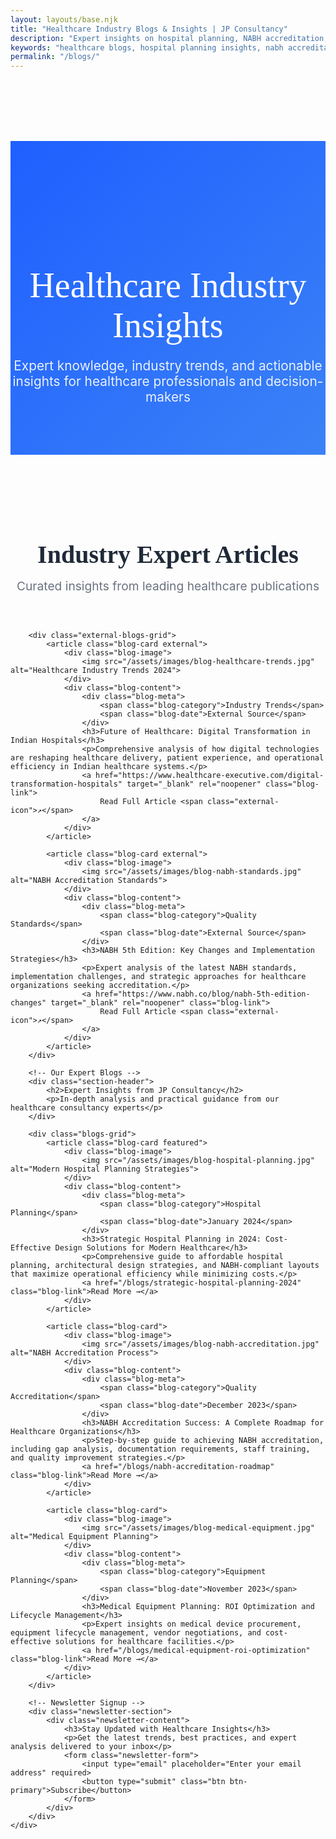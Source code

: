 ```yaml
---
layout: layouts/base.njk
title: "Healthcare Industry Blogs & Insights | JP Consultancy"
description: "Expert insights on hospital planning, NABH accreditation, medical equipment, and healthcare trends. Stay updated with latest industry knowledge and best practices."
keywords: "healthcare blogs, hospital planning insights, nabh accreditation tips, medical equipment trends, healthcare consultancy articles, hospital design blog"
permalink: "/blogs/"
---
```


<div class="blogs-hero">
    <div class="container">
        <h1>Healthcare Industry Insights</h1>
        <p>Expert knowledge, industry trends, and actionable insights for healthcare professionals and decision-makers</p>
    </div>
</div>

<section class="blogs-section">
    <div class="container">
        <!-- Featured External Blogs -->
        <div class="section-header">
            <h2>Industry Expert Articles</h2>
            <p>Curated insights from leading healthcare publications</p>
        </div>
        
        <div class="external-blogs-grid">
            <article class="blog-card external">
                <div class="blog-image">
                    <img src="/assets/images/blog-healthcare-trends.jpg" alt="Healthcare Industry Trends 2024">
                </div>
                <div class="blog-content">
                    <div class="blog-meta">
                        <span class="blog-category">Industry Trends</span>
                        <span class="blog-date">External Source</span>
                    </div>
                    <h3>Future of Healthcare: Digital Transformation in Indian Hospitals</h3>
                    <p>Comprehensive analysis of how digital technologies are reshaping healthcare delivery, patient experience, and operational efficiency in Indian healthcare systems.</p>
                    <a href="https://www.healthcare-executive.com/digital-transformation-hospitals" target="_blank" rel="noopener" class="blog-link">
                        Read Full Article <span class="external-icon">↗</span>
                    </a>
                </div>
            </article>

            <article class="blog-card external">
                <div class="blog-image">
                    <img src="/assets/images/blog-nabh-standards.jpg" alt="NABH Accreditation Standards">
                </div>
                <div class="blog-content">
                    <div class="blog-meta">
                        <span class="blog-category">Quality Standards</span>
                        <span class="blog-date">External Source</span>
                    </div>
                    <h3>NABH 5th Edition: Key Changes and Implementation Strategies</h3>
                    <p>Expert analysis of the latest NABH standards, implementation challenges, and strategic approaches for healthcare organizations seeking accreditation.</p>
                    <a href="https://www.nabh.co/blog/nabh-5th-edition-changes" target="_blank" rel="noopener" class="blog-link">
                        Read Full Article <span class="external-icon">↗</span>
                    </a>
                </div>
            </article>
        </div>

        <!-- Our Expert Blogs -->
        <div class="section-header">
            <h2>Expert Insights from JP Consultancy</h2>
            <p>In-depth analysis and practical guidance from our healthcare consultancy experts</p>
        </div>

        <div class="blogs-grid">
            <article class="blog-card featured">
                <div class="blog-image">
                    <img src="/assets/images/blog-hospital-planning.jpg" alt="Modern Hospital Planning Strategies">
                </div>
                <div class="blog-content">
                    <div class="blog-meta">
                        <span class="blog-category">Hospital Planning</span>
                        <span class="blog-date">January 2024</span>
                    </div>
                    <h3>Strategic Hospital Planning in 2024: Cost-Effective Design Solutions for Modern Healthcare</h3>
                    <p>Comprehensive guide to affordable hospital planning, architectural design strategies, and NABH-compliant layouts that maximize operational efficiency while minimizing costs.</p>
                    <a href="/blogs/strategic-hospital-planning-2024" class="blog-link">Read More →</a>
                </div>
            </article>

            <article class="blog-card">
                <div class="blog-image">
                    <img src="/assets/images/blog-nabh-accreditation.jpg" alt="NABH Accreditation Process">
                </div>
                <div class="blog-content">
                    <div class="blog-meta">
                        <span class="blog-category">Quality Accreditation</span>
                        <span class="blog-date">December 2023</span>
                    </div>
                    <h3>NABH Accreditation Success: A Complete Roadmap for Healthcare Organizations</h3>
                    <p>Step-by-step guide to achieving NABH accreditation, including gap analysis, documentation requirements, staff training, and quality improvement strategies.</p>
                    <a href="/blogs/nabh-accreditation-roadmap" class="blog-link">Read More →</a>
                </div>
            </article>

            <article class="blog-card">
                <div class="blog-image">
                    <img src="/assets/images/blog-medical-equipment.jpg" alt="Medical Equipment Planning">
                </div>
                <div class="blog-content">
                    <div class="blog-meta">
                        <span class="blog-category">Equipment Planning</span>
                        <span class="blog-date">November 2023</span>
                    </div>
                    <h3>Medical Equipment Planning: ROI Optimization and Lifecycle Management</h3>
                    <p>Expert insights on medical device procurement, equipment lifecycle management, vendor negotiations, and cost-effective solutions for healthcare facilities.</p>
                    <a href="/blogs/medical-equipment-roi-optimization" class="blog-link">Read More →</a>
                </div>
            </article>
        </div>

        <!-- Newsletter Signup -->
        <div class="newsletter-section">
            <div class="newsletter-content">
                <h3>Stay Updated with Healthcare Insights</h3>
                <p>Get the latest trends, best practices, and expert analysis delivered to your inbox</p>
                <form class="newsletter-form">
                    <input type="email" placeholder="Enter your email address" required>
                    <button type="submit" class="btn btn-primary">Subscribe</button>
                </form>
            </div>
        </div>
    </div>
</section>

<style>
.blogs-hero {
    background: linear-gradient(135deg, #1F5FFF 0%, #3B82F6 100%);
    color: white;
    padding: 120px 0 80px;
    text-align: center;
    margin-top: 112px;
}

.blogs-hero h1 {
    font-family: 'Belleza', serif;
    font-size: 3.5rem;
    margin-bottom: 20px;
    font-weight: 400;
}

.blogs-hero p {
    font-size: 1.3rem;
    opacity: 0.9;
    max-width: 600px;
    margin: 0 auto;
}

.blogs-section {
    padding: 80px 0;
}

.section-header {
    text-align: center;
    margin-bottom: 60px;
}

.section-header h2 {
    font-family: 'Belleza', serif;
    font-size: 2.5rem;
    color: #1F2937;
    margin-bottom: 15px;
}

.section-header p {
    font-size: 1.2rem;
    color: #6B7280;
    max-width: 600px;
    margin: 0 auto;
}

.external-blogs-grid {
    display: grid;
    grid-template-columns: repeat(auto-fit, minmax(500px, 1fr));
    gap: 40px;
    margin-bottom: 100px;
}

.blogs-grid {
    display: grid;
    grid-template-columns: repeat(auto-fit, minmax(350px, 1fr));
    gap: 40px;
    margin-bottom: 80px;
}

.blog-card {
    background: white;
    border-radius: 16px;
    overflow: hidden;
    box-shadow: 0 4px 20px rgba(0,0,0,0.1);
    transition: transform 0.3s ease, box-shadow 0.3s ease;
    border: 1px solid #E5E7EB;
}

.blog-card:hover {
    transform: translateY(-8px);
    box-shadow: 0 12px 40px rgba(0,0,0,0.15);
}

.blog-card.featured {
    grid-column: span 2;
    display: grid;
    grid-template-columns: 1fr 1fr;
    gap: 0;
}

.blog-card.external {
    border-left: 4px solid #10B981;
}

.blog-image {
    position: relative;
    overflow: hidden;
}

.blog-image img {
    width: 100%;
    height: 250px;
    object-fit: cover;
    transition: transform 0.3s ease;
}

.blog-card:hover .blog-image img {
    transform: scale(1.05);
}

.blog-card.featured .blog-image img {
    height: 100%;
    min-height: 300px;
}

.blog-content {
    padding: 30px;
}

.blog-meta {
    display: flex;
    gap: 15px;
    margin-bottom: 15px;
    align-items: center;
}

.blog-category {
    background: linear-gradient(135deg, #1F5FFF, #3B82F6);
    color: white;
    padding: 4px 12px;
    border-radius: 20px;
    font-size: 0.85rem;
    font-weight: 500;
}

.blog-date {
    color: #6B7280;
    font-size: 0.9rem;
}

.blog-content h3 {
    font-family: 'Belleza', serif;
    font-size: 1.4rem;
    color: #1F2937;
    margin-bottom: 15px;
    line-height: 1.4;
}

.blog-card.featured .blog-content h3 {
    font-size: 1.6rem;
}

.blog-content p {
    color: #4B5563;
    line-height: 1.6;
    margin-bottom: 20px;
}

.blog-link {
    color: #1F5FFF;
    text-decoration: none;
    font-weight: 600;
    display: inline-flex;
    align-items: center;
    gap: 5px;
    transition: color 0.3s ease;
}

.blog-link:hover {
    color: #0F4CDB;
}

.external-icon {
    font-size: 1.1rem;
}

.newsletter-section {
    background: linear-gradient(135deg, #F9FAFB 0%, #F3F4F6 100%);
    border-radius: 20px;
    padding: 60px 40px;
    text-align: center;
}

.newsletter-content h3 {
    font-family: 'Belleza', serif;
    font-size: 2rem;
    color: #1F2937;
    margin-bottom: 15px;
}

.newsletter-content p {
    color: #6B7280;
    font-size: 1.1rem;
    margin-bottom: 30px;
}

.newsletter-form {
    display: flex;
    gap: 15px;
    max-width: 400px;
    margin: 0 auto;
}

.newsletter-form input {
    flex: 1;
    padding: 15px 20px;
    border: 2px solid #E5E7EB;
    border-radius: 10px;
    font-size: 1rem;
    transition: border-color 0.3s ease;
}

.newsletter-form input:focus {
    outline: none;
    border-color: #1F5FFF;
}

.newsletter-form button {
    padding: 15px 25px;
    border-radius: 10px;
    white-space: nowrap;
}

@media (max-width: 768px) {
    .blogs-hero {
        padding: 100px 0 60px;
    }
    
    .blogs-hero h1 {
        font-size: 2.5rem;
    }
    
    .external-blogs-grid {
        grid-template-columns: 1fr;
    }
    
    .blogs-grid {
        grid-template-columns: 1fr;
    }
    
    .blog-card.featured {
        grid-column: span 1;
        display: block;
    }
    
    .newsletter-form {
        flex-direction: column;
        max-width: 300px;
    }
    
    .newsletter-section {
        padding: 40px 20px;
    }
}
</style> 